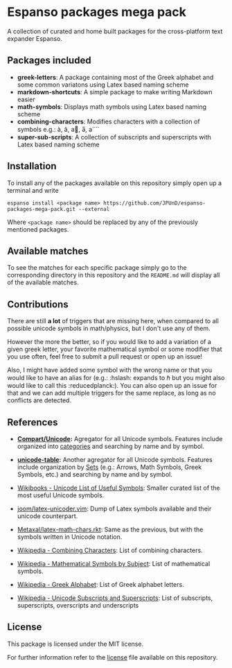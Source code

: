 # Espanso packages mega pack
A collection of curated and home built packages for the cross-platform text expander Espanso.

## Packages included
- **greek-letters**: A package containing most of the Greek alphabet and some common variatons using Latex based naming scheme
- **markdown-shortcuts**: A simple package to make writing Markdown easier
- **math-symbols**: Displays math symbols using Latex based naming scheme
- **combining-characters**: Modifies characters with a collection of symbols e.g.: à, â, a⃗, a̅, a⃜
- **super-sub-scripts**: A collection of subscripts and superscripts with Latex based naming scheme


## Installation
To install any of the packages available on this repository simply open up a terminal and write
```
espanso install <package name> https://github.com/JPUnD/espanso-packages-mega-pack.git --external
```

Where `<package name>` should be replaced by any of the previously mentioned packages.

## Available matches
To see the matches for each specific package simply go to the corresponding directory in this repository and the `README.md` will display all of the available matches.

## Contributions
There are still **a lot** of triggers that are missing here, when compared to all possible unicode symbols in math/physics, but I don't use any of them.

However the more the better, so if you would like to add a variation of a given greek letter, your favorite mathematical symbol or some modifier that you use often, feel free to submit a pull request or open up an issue!

Also, I might have added some symbol with the wrong name or that you would like to have an alias for (e.g.: :hslash: expands to ℏ but you might also would like to call this :reducedplanck:). You can also open up an issue for that and we can add multiple triggers for the same replace, as long as no conflicts are detected.

## References
- **[Compart/Unicode](https://www.compart.com/en/unicode):** Agregator for all Unicode symbols. Features include organized into [categories](https://www.compart.com/en/unicode/category) and searching by name and by symbol.

- **[unicode-table](https://unicode-table.com/en/):** Another agregator for all Unicode symbols. Features include organization by [Sets](https://unicode-table.com/en/sets/) (e.g.: Arrows, Math Symbols, Greek Symbols, etc.) and searching by name and by symbol.

- [Wikibooks - Unicode List of Useful Symbols](https://en.wikibooks.org/wiki/Unicode/List_of_useful_symbols): Smaller curated list of the most useful Unicode symbols.

- [joom/latex-unicoder.vim](https://github.com/joom/latex-unicoder.vim): Dump of Latex symbols available and their unicode counterpart.

- [Metaxal/latex-math-chars.rkt](https://gist.github.com/Metaxal/86be1b733c0f5ad4a0cf6c58cf140436): Same as the previous, but with the symbols written in Unicode notation.

- [Wikipedia - Combining Characters](https://en.wikipedia.org/wiki/Combining_character): List of combining characters.

- [Wikipedia - Mathematical Symbols by Subject](https://en.wikipedia.org/wiki/List_of_mathematical_symbols_by_subject): List of mathematical symbols.

- [Wikipedia - Greek Alphabet](https://en.wikipedia.org/wiki/Greek_alphabet): List of Greek alphabet letters.

- [Wikipedia - Unicode Subscripts and Superscripts](https://en.wikipedia.org/wiki/Unicode_subscripts_and_superscripts): List of subscripts, superscripts, overscripts and underscripts

## License
This package is licensed under the MIT license.

For further information refer to the [license](./license.md) file available on this repository.
